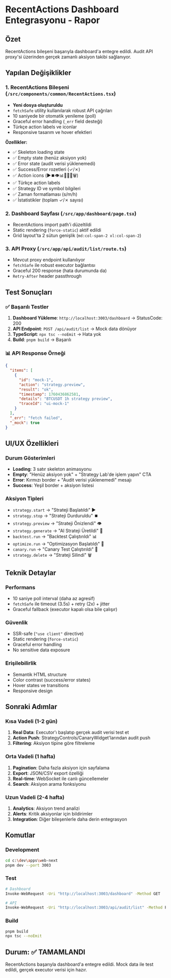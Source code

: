 # RecentActions Dashboard Entegrasyonu - Rapor

## Özet
RecentActions bileşeni başarıyla dashboard'a entegre edildi. Audit API proxy'si üzerinden gerçek zamanlı aksiyon takibi sağlanıyor.

## Yapılan Değişiklikler

### 1. RecentActions Bileşeni (`/src/components/common/RecentActions.tsx`)
- **Yeni dosya oluşturuldu**
- `fetchSafe` utility kullanılarak robust API çağrıları
- 10 saniyede bir otomatik yenileme (poll)
- Graceful error handling (`_err` field desteği)
- Türkçe action labels ve iconlar
- Responsive tasarım ve hover efektleri

**Özellikler:**
- ✅ Skeleton loading state
- ✅ Empty state (henüz aksiyon yok)
- ✅ Error state (audit verisi yüklenemedi)
- ✅ Success/Error rozetleri (✓/✗)
- ✅ Action icons (▶️⏹️👁️📊🎯🧪🤖🗑️)
- ✅ Türkçe action labels
- ✅ Strategy ID ve symbol bilgileri
- ✅ Zaman formatlaması (s/m/h)
- ✅ İstatistikler (toplam ✓/✗ sayısı)

### 2. Dashboard Sayfası (`/src/app/dashboard/page.tsx`)
- RecentActions import path'i düzeltildi
- Static rendering (`force-static`) aktif edildi
- Grid layout'ta 2 sütun genişlik (`md:col-span-2 xl:col-span-2`)

### 3. API Proxy (`/src/app/api/audit/list/route.ts`)
- Mevcut proxy endpoint kullanılıyor
- `fetchSafe` ile robust executor bağlantısı
- Graceful 200 response (hata durumunda da)
- `Retry-After` header passthrough

## Test Sonuçları

### ✅ Başarılı Testler
1. **Dashboard Yükleme**: `http://localhost:3003/dashboard` → StatusCode: 200
2. **API Endpoint**: `POST /api/audit/list` → Mock data dönüyor
3. **TypeScript**: `npx tsc --noEmit` → Hata yok
4. **Build**: `pnpm build` → Başarılı

### 📊 API Response Örneği
```json
{
  "items": [
    {
      "id": "mock-1",
      "action": "strategy.preview", 
      "result": "ok",
      "timestamp": 1760436862581,
      "details": "BTCUSDT 1h strategy preview",
      "traceId": "ui-mock-1"
    }
  ],
  "_err": "fetch failed",
  "_mock": true
}
```

## UI/UX Özellikleri

### Durum Gösterimleri
- **Loading**: 3 satır skeleton animasyonu
- **Empty**: "Henüz aksiyon yok" + "Strategy Lab'de işlem yapın" CTA
- **Error**: Kırmızı border + "Audit verisi yüklenemedi" mesajı
- **Success**: Yeşil border + aksiyon listesi

### Aksiyon Tipleri
- `strategy.start` → "Strateji Başlatıldı" ▶️
- `strategy.stop` → "Strateji Durduruldu" ⏹️
- `strategy.preview` → "Strateji Önizlendi" 👁️
- `strategy.generate` → "AI Strateji Üretildi" 🤖
- `backtest.run` → "Backtest Çalıştırıldı" 📊
- `optimize.run` → "Optimizasyon Başlatıldı" 🎯
- `canary.run` → "Canary Test Çalıştırıldı" 🧪
- `strategy.delete` → "Strateji Silindi" 🗑️

## Teknik Detaylar

### Performans
- 10 saniye poll interval (daha az agresif)
- `fetchSafe` ile timeout (3.5s) + retry (2x) + jitter
- Graceful fallback (executor kapalı olsa bile çalışır)

### Güvenlik
- SSR-safe (`"use client"` directive)
- Static rendering (`force-static`)
- Graceful error handling
- No sensitive data exposure

### Erişilebilirlik
- Semantik HTML structure
- Color contrast (success/error states)
- Hover states ve transitions
- Responsive design

## Sonraki Adımlar

### Kısa Vadeli (1-2 gün)
1. **Real Data**: Executor'ı başlatıp gerçek audit verisi test et
2. **Action Push**: StrategyControls/CanaryWidget'larından audit push
3. **Filtering**: Aksiyon tipine göre filtreleme

### Orta Vadeli (1 hafta)
1. **Pagination**: Daha fazla aksiyon için sayfalama
2. **Export**: JSON/CSV export özelliği
3. **Real-time**: WebSocket ile canlı güncellemeler
4. **Search**: Aksiyon arama fonksiyonu

### Uzun Vadeli (2-4 hafta)
1. **Analytics**: Aksiyon trend analizi
2. **Alerts**: Kritik aksiyonlar için bildirimler
3. **Integration**: Diğer bileşenlerle daha derin entegrasyon

## Komutlar

### Development
```bash
cd c:\dev\apps\web-next
pnpm dev --port 3003
```

### Test
```bash
# Dashboard
Invoke-WebRequest -Uri "http://localhost:3003/dashboard" -Method GET

# API
Invoke-WebRequest -Uri "http://localhost:3003/api/audit/list" -Method POST -ContentType "application/json" -Body '{"limit":5}'
```

### Build
```bash
pnpm build
npx tsc --noEmit
```

## Durum: ✅ TAMAMLANDI
RecentActions başarıyla dashboard'a entegre edildi. Mock data ile test edildi, gerçek executor verisi için hazır.
